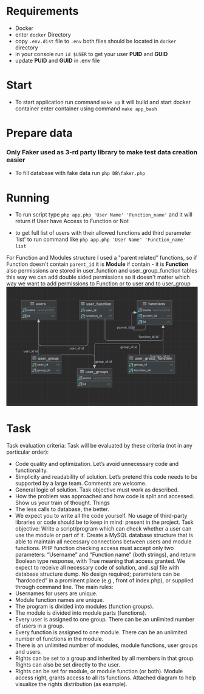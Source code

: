 # Requirements
- Docker
- enter `docker` Directory
- copy `.env.dist` file to `.env` both files should be located in `docker` directory
- in your console run  `id $USER` to get your user **PUID** and **GUID**
- update   **PUID** and **GUID** in .env file

# Start
- To start application run command
  `make up` it will build and start docker container 
enter container using command `make app_bash`

# Prepare data
### Only Faker used as 3-rd party library to make test data creation easier 
- To fill database with fake data run `php DB\faker.php`

# Running
- To run script type `php app.php 'User Name' 'Function_name'`
  and it will return if User have Access to Function or Not

- to get full list of users with their allowed functions add third parameter 'list' to run command
like `php app.php 'User Name' 'Function_name' list`


For Function and Modules structure I used a "parent related" functions, so if Function doesn't
contain `parent_id` it is **Module** if contain - it is **Function**    
also permissions are stored in user_function and user_group_function tables this way we can add double sided
permissions so it doesn't matter which way we want to add permissions to Function or to user and to user_group   
![img.png](img.png)
  

# Task

Task evaluation criteria:
Task will be evaluated by these criteria (not in any particular order):
- Code quality and optimization. Let’s avoid unnecessary code and functionality.
- Simplicity and readability of solution. Let’s pretend this code needs to be supported by a large
team. Comments are welcome.
- General logic of solution. Task objective must work as described.
- How the problem was approached and how code is split and accessed. Show us your train of
thought.
Things
- The less calls to database, the better.
- We expect you to write all the code yourself. No usage of third-party libraries or code should be
to keep in mind: present in the project.
Task objective:
Write a script/program which can check whether a user can use the module or part of it.
Create a MySQL database structure that is able to maintain all necessary connections between users and module functions.
PHP function checking access must accept only two parameters: “Username” and “Function name” (both strings),
and return Boolean type response, with True meaning that access granted.
We expect to receive all necessary code of solution, and .sql file with database structure dump.
No design required; parameters can be "hardcoded" in a prominent place (e.g., front of index.php), or supplied through command line.
The main rules:
- Usernames for users are unique.
- Module function names are unique.
- The program is divided into modules (function groups).
- The module is divided into module parts (functions).
- Every user is assigned to one group. There can be an unlimited number of users in a group.
- Every function is assigned to one module. There can be an unlimited number of functions in the
module.
- There is an unlimited number of modules, module functions, user groups and users.
- Rights can be set to a group and inherited by all members in that group. Rights can also be set
directly to the user.
- Rights can be set for module, or module function (or both). Module access right, grants access
to all its functions.
Attached diagram to help visualize the rights distribution (as example).